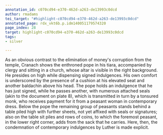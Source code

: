 ```yaml
---
annotation_id: c070cd94-e370-462d-a263-de13993c0dcd
author: rmadams
tei_target: "#highlight-c070cd94-e370-462d-a263-de13993c0dcd"
annotated_page: rdx_vkt6b.p.idm140051179574320
page_index: 28
target: highlight-c070cd94-e370-462d-a263-de13993c0dcd
tags:
- silver

---
```

As an obvious contrast to the elimination of money's corruption from the temple, Cranach shows the enthroned pope in his tiara, accompanied by clergy and sitting in a church, whose altar is visible in the right background.  He presides on high while dispensing signed indulgences.  His own comfort is underscored by the presence of a cushion at his elevated seat and another baldachin above his head.  The pope holds an indulgence that he has just signed, while he passes another, with numerous attached seals (akin to the document on plate 8), which is transmitted in turn by a tonsured monk, who receives payment for it from a peasant woman in contemporary dress.  Below the pope the remaining group of peasants stands behind a table piled high with further sheets, not yet affixed with seals or signatures; also on the table sit piles and rows of coins, to which the foremost peasant, in the lower right corner, adds from the sack that he carries.  Here, then, the condemnation of contemporary indulgences by Luther is made explicit.